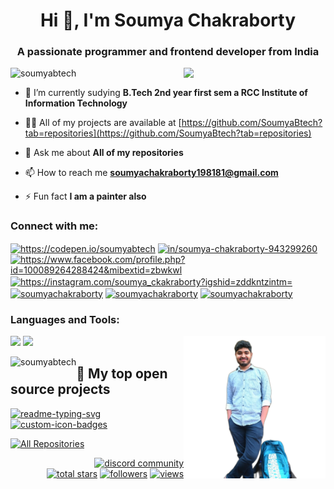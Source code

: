 <h1 align="center">Hi 👋, I'm Soumya Chakraborty</h1>
<h3 align="center">A passionate programmer and frontend developer from India</h3>

<img align="right" width="45%" src="https://media.giphy.com/media/6291rq88STtkc/giphy.gif"/>

<p align="left"> <img src="https://komarev.com/ghpvc/?username=soumyabtech&label=Profile%20views&color=0e75b6&style=flat" alt="soumyabtech" /> </p>

- 🌱 I’m currently sudying **B.Tech 2nd year first sem a RCC Institute of Information Technology**

- 👨‍💻 All of my projects are available at [https://github.com/SoumyaBtech?tab=repositories](https://github.com/SoumyaBtech?tab=repositories)

- 💬 Ask me about **All of my repositories**

- 📫 How to reach me **soumyachakraborty198181@gmail.com**

- ⚡ Fun fact **I am a painter also**

<h3 align="left">Connect with me:</h3>
<p align="left">
<a href="https://codepen.io/SoumyaBtech" target="blank"><img align="center" src="https://raw.githubusercontent.com/rahuldkjain/github-profile-readme-generator/master/src/images/icons/Social/codepen.svg" alt="https://codepen.io/soumyabtech" height="30" width="40" /></a>
<a href="https://www.linkedin.com/in/soumya-chakraborty-943299260/" target="blank"><img align="center" src="https://raw.githubusercontent.com/rahuldkjain/github-profile-readme-generator/master/src/images/icons/Social/linked-in-alt.svg" alt="in/soumya-chakraborty-943299260" height="30" width="40" /></a>
<a href="https://www.facebook.com/profile.php?id=100089264288424&mibextid=ZbWKwL" target="blank"><img align="center" src="https://raw.githubusercontent.com/rahuldkjain/github-profile-readme-generator/master/src/images/icons/Social/facebook.svg" alt="https://www.facebook.com/profile.php?id=100089264288424&mibextid=zbwkwl" height="30" width="40" /></a>
<a href="https://instagram.com/soumya_ckakraborty?igshid=zddkntzintm=" target="blank"><img align="center" src="https://raw.githubusercontent.com/rahuldkjain/github-profile-readme-generator/master/src/images/icons/Social/instagram.svg" alt="https://instagram.com/soumya_ckakraborty?igshid=zddkntzintm=" height="30" width="40" /></a>
<a href="https://www.codechef.com/users/soumyachakraborty" target="blank"><img align="center" src="https://cdn.jsdelivr.net/npm/simple-icons@3.1.0/icons/codechef.svg" alt="soumyachakraborty" height="30" width="40" /></a>
<a href="https://www.hackerrank.com/soumyachakrabor3?hr_r=1" target="blank"><img align="center" src="https://raw.githubusercontent.com/rahuldkjain/github-profile-readme-generator/master/src/images/icons/Social/hackerrank.svg" alt="soumyachakraborty" height="30" width="40" /></a>
<a href="https://www.leetcode.com/soumyachakraborty" target="blank"><img align="center" src="https://raw.githubusercontent.com/rahuldkjain/github-profile-readme-generator/master/src/images/icons/Social/leet-code.svg" alt="soumyachakraborty" height="30" width="40" /></a>
</p>

<h3 align="left">Languages and Tools:</h3>

<img align="right" width="45%" src="https://github.com/SoumyaBtech/Soumyachakraborty.github.io/blob/main/ami.png"/>

  <a href="https://github.com/Giingu"><img width="50%" src="https://github-readme-stats.vercel.app/api?username=SoumyaBtech&theme=radical&title_color=ff3068"></a>
  <a href="https://github.com/Giingu"><img width="50%" src="https://github-readme-streak-stats.herokuapp.com/?user=SoumyaBtech&theme=radical&date_format=M%20j%5B%2C%20Y%5D&ring=ff3068&fire=ff3068&sideNums=ff3068"></a>

<p><img align="left" src="https://github-readme-stats.vercel.app/api/top-langs?username=soumyabtech&show_icons=true&locale=en&layout=compact" alt="soumyabtech" /></p>

<break>

## 📘 My top open source projects

<p align="justified">
    <a href="https://github.com/Enhanced-TTVDropBot"><img width="25%" src="https://denvercoder1-github-readme-stats.vercel.app/api/pin/?username=SoumyaBtech&repo=Lines-within-the-Triangle-&hide_border=true&bg_color=1F222E&title_color=F85D7F&icon_color=F8D866&theme=react&show_icons=false" alt="readme-typing-svg"></a>
  <a href="https://github.com/SoumyaBtech/DiscordPlus"><img width="25%" src="https://denvercoder1-github-readme-stats.vercel.app/api/pin/?username=SoumyaBtech&repo=Recursive-function&hide_border=true&bg_color=1F222E&title_color=F85D7F&icon_color=F8D866&theme=react&show_icons=false" alt="custom-icon-badges"></a>
</p>

<p align="left">
  <a href="https://github.com/SoumyaBtech?tab=repositories"><img alt="All Repositories" title="All Repositories" src="https://custom-icon-badges.herokuapp.com/badge/-All%20Repos-2962FF?style=for-the-badge&logoColor=white&logo=repo"/></a>
</p>
<p align="right">
  <a href="https://www.discord.gg/SoumyaBtech">
    <img alt="discord community" title="Join our community" src="https://custom-icon-badges.herokuapp.com/discord/624217127540359188?color=%23E1AD0E&logo=comments&logoColor=white&style=for-the-badge&labelColor=C79600"/></a><br>
  <a href="https://github.com/SoumyaBtech?tab=repositories&sort=stargazers">
    <img alt="total stars" title="Total stars on GitHub" src="https://custom-icon-badges.herokuapp.com/badge/dynamic/json?logo=star&host=formatted-dynamic-badges.herokuapp.com&formatter=metric&style=for-the-badge&color=55960c&labelColor=%23488207&label=stars&query=%24.stars&url=https%3A%2F%2Fapi.github-star-counter.workers.dev%2Fuser%2FGiingu"/></a>
  <a href="https://github.com/SoumyaBtech?tab=followers">
    <img alt="followers" title="Follow me on Github" src="https://custom-icon-badges.herokuapp.com/github/followers/SoumyaBtech?color=236ad3&labelColor=1155ba&style=for-the-badge&logo=person-add&label=Follow&logoColor=white"/></a>
  <a href="https://github.com/SoumyaBtech">
    <img alt="views" title="GitHub profile views" src="https://kounter.tk/badge/SoumyaBtech?label=&color=333&style=for-the-badge&cntSuffix=%20Views"/></a>
</p>
